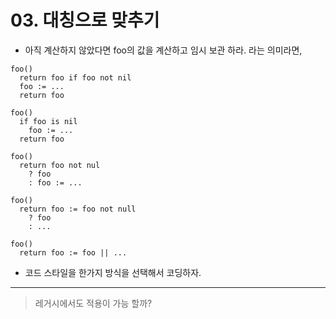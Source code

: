 # 03. 대칭으로 맞추기

- 아직 계산하지 않았다면 foo의 값을 계산하고 임시 보관 하라. 라는 의미라면,
```
foo()
  return foo if foo not nil
  foo := ...
  return foo
  
foo()
  if foo is nil
    foo := ...
  return foo

foo()
  return foo not nul
    ? foo
    : foo := ...

foo()
  return foo := foo not null
    ? foo
    : ...

foo()
  return foo := foo || ...
```

- 코드 스타일을 한가지 방식을 선택해서 코딩하자.

---
> 레거시에서도 적용이 가능 할까?